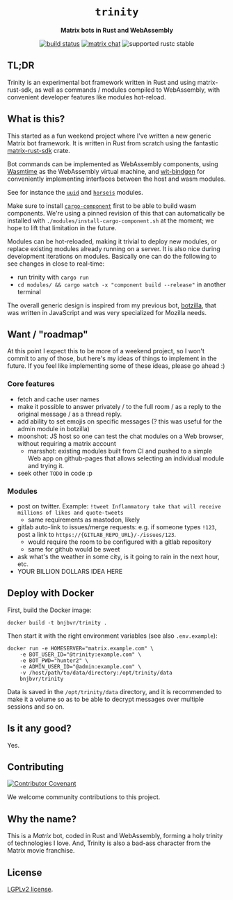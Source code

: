 <div align="center">
  <h1><code>trinity</code></h1>

  <p>
    <strong>Matrix bots in Rust and WebAssembly</strong>
  </p>

  <p>
    <a href="https://github.com/bnjbvr/trinity/actions?query=workflow%3ARust"><img src="https://github.com/bnjbvr/trinity/workflows/Rust/badge.svg" alt="build status" /></a>
    <a href="https://matrix.to/#/#trinity:delire.party"><img src="https://img.shields.io/badge/matrix-join_chat-brightgreen.svg" alt="matrix chat" /></a>
    <img src="https://img.shields.io/badge/rustc-stable+-green.svg" alt="supported rustc stable" />
  </p>
</div>

## TL;DR

Trinity is an experimental bot framework written in Rust and using matrix-rust-sdk, as well as
commands / modules compiled to WebAssembly, with convenient developer features like modules
hot-reload.

## What is this?

This started as a fun weekend project where I've written a new generic Matrix bot framework. It is
written in Rust from scratch using the fantastic
[matrix-rust-sdk](https://github.com/matrix-org/matrix-rust-sdk) crate.

Bot commands can be implemented as WebAssembly components, using
[Wasmtime](https://github.com/bytecodealliance/wasmtime) as the WebAssembly virtual machine, and
[wit-bindgen](https://github.com/bytecodealliance/wit-bindgen) for conveniently implementing
interfaces between the host and wasm modules.

See for instance the [`uuid`](https://github.com/bnjbvr/trinity/blob/main/modules/uuid/src/lib.rs)
and [`horsejs`](https://github.com/bnjbvr/trinity/blob/main/modules/horsejs/src/lib.rs) modules.

Make sure to install [`cargo-component`](https://github.com/bytecodealliance/cargo-component) first
to be able to build wasm components. We're using a pinned revision of this that can automatically
be installed with `./modules/install-cargo-component.sh` at the moment; we hope to lift that
limitation in the future.

Modules can be hot-reloaded, making it trivial to deploy new modules, or replace existing modules
already running on a server. It is also nice during development iterations on modules. Basically
one can do the following to see changes in close to real-time:

- run trinity with `cargo run`
- `cd modules/ && cargo watch -x "component build --release"` in another terminal 

The overall generic design is inspired from my previous bot,
[botzilla](https://github.com/bnjbvr/botzilla), that was written in JavaScript and was very
specialized for Mozilla needs.

## Want / "roadmap"

At this point I expect this to be more of a weekend project, so I won't commit to any of those, but
here's my ideas of things to implement in the future. If you feel like implementing some of these
ideas, please go ahead :)

### Core features

- fetch and cache user names
- make it possible to answer privately / to the full room / as a reply to the original message / as
  a thread reply.
- add ability to set emojis on specific messages (? this was useful for the admin module in botzilla)
- moonshot: JS host so one can test the chat modules on a Web browser, without requiring a matrix
  account
    - marsshot: existing modules built from CI and pushed to a simple Web app on github-pages that
      allows selecting an individual module and trying it.
- seek other `TODO` in code :p

### Modules

- post on twitter. Example: `!tweet Inflammatory take that will receive millions of likes and quote-tweets`
    - same requirements as mastodon, likely
- gitlab auto-link to issues/merge requests: e.g. if someone types `!123`, post a link to
  `https://{GITLAB_REPO_URL}/-/issues/123`.
    - would require the room to be configured with a gitlab repository
    - same for github would be sweet
- ask what's the weather in some city, is it going to rain in the next hour, etc.
- YOUR BILLION DOLLARS IDEA HERE

## Deploy with Docker

First, build the Docker image:

```
docker build -t bnjbvr/trinity .
```

Then start it with the right environment variables (see also `.env.example`):

```
docker run -e HOMESERVER="matrix.example.com" \
    -e BOT_USER_ID="@trinity:example.com" \
    -e BOT_PWD="hunter2" \
    -e ADMIN_USER_ID="@admin:example.com" \
    -v /host/path/to/data/directory:/opt/trinity/data
    bnjbvr/trinity
```

Data is saved in the `/opt/trinity/data` directory, and it is recommended to make it a volume so as
to be able to decrypt messages over multiple sessions and so on.

## Is it any good?

Yes.

## Contributing

[![Contributor Covenant](https://img.shields.io/badge/contributor%20covenant-v1.4-ff69b4.svg)](https://www.contributor-covenant.org/version/1/4/code-of-conduct/)

We welcome community contributions to this project.

## Why the name?

This is a *Matrix* bot, coded in Rust and WebAssembly, forming a holy trinity of technologies I
love. And, Trinity is also a bad-ass character from the Matrix movie franchise.

## License

[LGPLv2 license](LICENSE.md).
